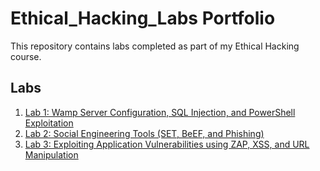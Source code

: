 # Ethical_Hacking_Labs Portfolio

This repository contains labs completed as part of my Ethical Hacking course.

## Labs

1. [Lab 1: Wamp Server Configuration, SQL Injection, and PowerShell Exploitation](Lab1/README.md)
2. [Lab 2: Social Engineering Tools (SET, BeEF, and Phishing)](Lab2/README.md)
3. [Lab 3: Exploiting Application Vulnerabilities using ZAP, XSS, and URL Manipulation](Lab3/README.md)
